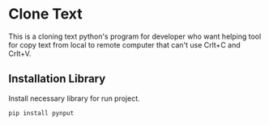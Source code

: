 # Clone Text

This is a cloning text python's program for developer who want helping tool for copy text from local to remote computer that can't use Crlt+C and Crlt+V.

## Installation Library

Install necessary library for run project.

```bash
pip install pynput
```